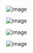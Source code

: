 

![image](https://user-images.githubusercontent.com/43204303/158020480-5d91e36a-18dc-4021-ae30-1ee53f3dcb93.png)


![image](https://user-images.githubusercontent.com/43204303/158020491-1b5fa1a4-7798-4eea-84f9-901fa8e11235.png)


![image](https://user-images.githubusercontent.com/43204303/158020552-6e808990-1f11-4d94-9b5c-181cf19534f9.png)


![image](https://user-images.githubusercontent.com/43204303/158020581-39b1cb12-17c1-4982-9900-c5e04c0eabb9.png)


